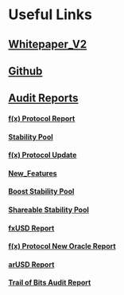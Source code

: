 # Useful Links

## [Whitepaper\_V2](https://github.com/AladdinDAO/aladdin-v3-contracts/blob/main/whitepapers/f\(x\)\_whitepaper\_v2.pdf)

## [Github ](https://github.com/AladdinDAO)

## [Audit Reports](https://github.com/AladdinDAO/aladdin-v3-contracts/tree/main/audit-reports)

#### [f(x) Protocol Report](https://github.com/AladdinDAO/aladdin-v3-contracts/blob/main/audit-reports/SECBIT\_f\(x\)\_Protocol\_Report\_v1.0\_20230614.pdf)

#### [Stability Pool](https://github.com/AladdinDAO/aladdin-v3-contracts/blob/main/audit-reports/SECBIT\_f\(x\)\_Protocol\_RebalancePool\_Report\_v1.2\_20230725.pdf)

#### [f(x) Protocol Update](https://github.com/AladdinDAO/aladdin-v3-contracts/blob/main/audit-reports/SECBIT\_f\(x\)\_Protocol\_Update\_Report\_v1.1\_20230917.pdf)

#### [New\_Features](https://github.com/AladdinDAO/aladdin-v3-contracts/blob/main/audit-reports/SECBIT\_f\(x\)\_Protocol\_New\_Features\_Report\_v1.1\_20231129.pdf)

#### [Boost Stability Pool](https://github.com/AladdinDAO/aladdin-v3-contracts/blob/main/audit-reports/SECBIT\_f\(x\)\_Rebalance\_Pool\_Boost\_Report\_v1.0\_20231213.pdf)

#### [Shareable Stability Pool](https://github.com/AladdinDAO/aladdin-v3-contracts/blob/main/audit-reports/SECBIT\_f\(x\)\_Shareable\_RebalancePool\_Report\_20240118.pdf)

#### [fxUSD Report](https://github.com/AladdinDAO/aladdin-v3-contracts/blob/main/audit-reports/SECBIT\_f\(x\)\_FxUSD\_Report\_v1.0\_20240223.pdf)

#### [f(x) Protocol New Oracle Report](https://github.com/AladdinDAO/aladdin-v3-contracts/blob/main/audit-reports/SECBIT\_f\(x\)\_New\_Oracle\_Report\_v1.0\_20240514.pdf)

#### [arUSD Report](https://github.com/AladdinDAO/aladdin-v3-contracts/blob/main/audit-reports/SECBIT\_Concentrator\_arUSD\_Report\_v1.0\_20240618.pdf)

#### [Trail of Bits Audit Report](https://github.com/trailofbits/publications/blob/master/reviews/2024-03-aladdinfxprotocol-securityreview.pdf)
